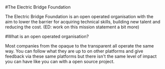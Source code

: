#The Electric Bridge Foundation

The Electric Bridge Foundation is an open operated organisation with the aim to lower the barrier for acquiring technical skills, building new talent and reducing the cost. (ED: work on this mission statement a bit more)

#What is an open operated organisation?

Most companies from the opaque to the transparent all operate the same way. You can follow what they are up to on other platforms and give feedback via these same platforms but there isn't the same level of impact you can have like you can with a open source project.
